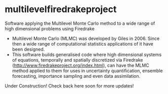 # multilevelfiredrakeproject
Software applying the Multilevel Monte Carlo method to a wide range of high dimensional problems using Firedrake

- Multilevel Monte Carlo (MLMC) was developed by Giles in 2006. Since then a wide range of computational statistics applications of it have been designed. 
- This software builds generalised code where high dimensional systems of equations, temporally and spatially discretized via Firedrake (http://www.firedrakeproject.org/index.html), can have the MLMC method applied to them for uses in uncertainty quantification, ensemble forecasting, importance sampling and even data assimilation. 

Under Construction! 
Check back here soon for more updates!

